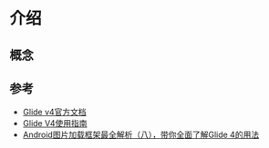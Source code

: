 # 介绍

## 概念



## 参考
* [Glide v4官方文档](https://muyangmin.github.io/glide-docs-cn/)
* [Glide V4使用指南](https://www.jianshu.com/p/0d7e1f899b05)
* [Android图片加载框架最全解析（八），带你全面了解Glide 4的用法](https://blog.csdn.net/guolin_blog/article/details/78582548)

